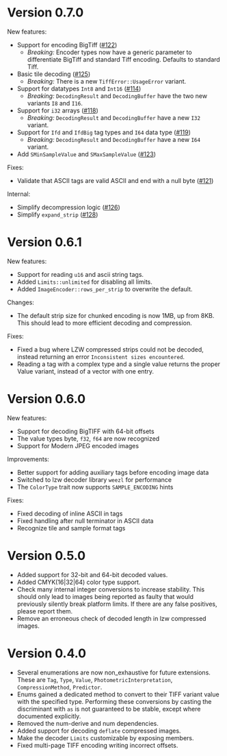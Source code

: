 # Version 0.7.0

New features:
* Support for encoding BigTiff ([#122](https://github.com/image-rs/image-tiff/pull/122))
  * _Breaking:_ Encoder types now have a generic parameter to differentiate BigTiff and standard Tiff encoding. Defaults to standard Tiff.
* Basic tile decoding ([#125](https://github.com/image-rs/image-tiff/pull/125))
  * _Breaking:_ There is a new `TiffError::UsageError` variant.
* Support for datatypes `Int8` and `Int16` ([#114](https://github.com/image-rs/image-tiff/pull/114))
  * _Breaking:_ `DecodingResult` and `DecodingBuffer` have the two new variants `I8` and `I16`.
* Support for `i32` arrays ([#118](https://github.com/image-rs/image-tiff/pull/118/files))
  * _Breaking:_ `DecodingResult` and `DecodingBuffer` have a new `I32` variant.
* Support for `Ifd` and `IfdBig` tag types and `I64` data type ([#119](https://github.com/image-rs/image-tiff/pull/119))
  * _Breaking:_ `DecodingResult` and `DecodingBuffer` have a new `I64` variant.
* Add `SMinSampleValue` and `SMaxSampleValue` ([#123](https://github.com/image-rs/image-tiff/pull/123))

Fixes:
* Validate that ASCII tags are valid ASCII and end with a null byte ([#121](https://github.com/image-rs/image-tiff/pull/121))

Internal:
* Simplify decompression logic ([#126](https://github.com/image-rs/image-tiff/pull/126))
* Simplify `expand_strip` ([#128](https://github.com/image-rs/image-tiff/pull/128))

# Version 0.6.1

New features:
* Support for reading `u16` and ascii string tags.
* Added `Limits::unlimited` for disabling all limits.
* Added `ImageEncoder::rows_per_strip` to overwrite the default.

Changes:
* The default strip size for chunked encoding is now 1MB, up from 8KB. This
  should lead to more efficient decoding and compression.

Fixes:
* Fixed a bug where LZW compressed strips could not be decoded, instead
  returning an error `Inconsistent sizes encountered`.
* Reading a tag with a complex type and a single value returns the proper Value
  variant, instead of a vector with one entry.

# Version 0.6.0

New features:
* Support for decoding BigTIFF with 64-bit offsets
* The value types byte, `f32`, `f64` are now recognized
* Support for Modern JPEG encoded images

Improvements:
* Better support for adding auxiliary tags before encoding image data
* Switched to lzw decoder library `weezl` for performance
* The `ColorType` trait now supports `SAMPLE_ENCODING` hints

Fixes:
* Fixed decoding of inline ASCII in tags
* Fixed handling after null terminator in ASCII data
* Recognize tile and sample format tags

# Version 0.5.0

* Added support for 32-bit and 64-bit decoded values.
* Added CMYK(16|32|64) color type support.
* Check many internal integer conversions to increase stability. This should
  only lead to images being reported as faulty that would previously silently
  break platform limits. If there are any false positives, please report them.
* Remove an erroneous check of decoded length in lzw compressed images.

# Version 0.4.0

* Several enumerations are now non_exhaustive for future extensions.
  These are `Tag`, `Type`, `Value`, `PhotometricInterpretation`,
  `CompressionMethod`, `Predictor`.
* Enums gained a dedicated method to convert to their TIFF variant value with
  the specified type. Performing these conversions by casting the discriminant
  with `as` is not guaranteed to be stable, except where documented explicitly.
* Removed the num-derive and num dependencies.
* Added support for decoding `deflate` compressed images.
* Make the decoder `Limits` customizable by exposing members.
* Fixed multi-page TIFF encoding writing incorrect offsets.
